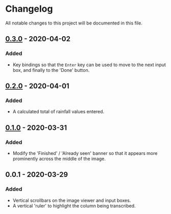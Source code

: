 # Changelog

All notable changes to this project will be documented in this file.

## [0.3.0](https://github.com/sktw/rainfall-rescue-tools-chrome-extension/compare/v0.2.0...v0.3.0) - 2020-04-02

### Added

- Key bindings so that the `Enter` key can be used to move to the next input box, and finally to the 'Done' button.

## [0.2.0](https://github.com/sktw/rainfall-rescue-tools-chrome-extension/compare/v0.1.0...v0.2.0) - 2020-04-01

### Added

- A calculated total of rainfall values entered.

## [0.1.0](https://github.com/sktw/rainfall-rescue-tools-chrome-extension/compare/v0.0.1...v0.1.0) - 2020-03-31

### Added

- Modify the 'Finished' / 'Already seen' banner so that it appears more prominently across the middle of the image.

## 0.0.1 - 2020-03-29

### Added

- Vertical scrollbars on the image viewer and input boxes.
- A vertical 'ruler' to highlight the column being transcribed.

